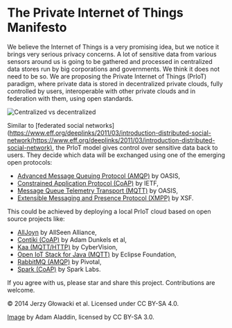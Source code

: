 The Private Internet of Things Manifesto
=====

We believe the Internet of Things is a very promising idea, but we notice it brings very serious privacy concerns. A lot of sensitive data from various sensors around us is going to be gathered and processed in centralized data stores run by big corporations and governments. We think it does not need to be so. We are proposing the Private Internet of Things (PrIoT) paradigm, where private data is stored in decentralized private clouds, fully controlled by users, interoperable with other private clouds and in federation with them, using open standards.

![Centralized vs decentralized](http://upload.wikimedia.org/wikipedia/commons/7/78/Decentralization.jpg)

Similar to [federated social networks](https://www.eff.org/deeplinks/2011/03/introduction-distributed-social-network(https://www.eff.org/deeplinks/2011/03/introduction-distributed-social-network), the PrIoT model gives control over sensitive data back to users. They decide which data will be exchanged using one of the emerging open protocols:
- [Advanced Message Queuing Protocol (AMQP)](http://amqp.org/) by OASIS,
- [Constrained Application Protocol (CoAP)](http://coap.technology/) by IETF,
- [Message Queue Telemetry Transport (MQTT)](http://mqtt.org/) by OASIS,
- [Extensible Messaging and Presence Protocol (XMPP)](http://xmpp.org/) by XSF.

This could be achieved by deploying a local PrIoT cloud based on open source projects like:
 - [AllJoyn](http://www.alljoyn.org/) by AllSeen Alliance,
 - [Contiki (CoAP)](http://www.contiki-os.org/) by Adam Dunkels et al,
 - [Kaa (MQTT/HTTP)](http://www.kaaproject.org/overview/) by CyberVision,
 - [Open IoT Stack for Java (MQTT)](http://iot.eclipse.org/java/) by Eclipse Foundation,
 - [RabbitMQ (AMQP)](https://www.rabbitmq.com/) by Pivotal,
 - [Spark (CoAP)](http://spark.github.io/) by Spark Labs.

If you agree with us, please star and share this project. Contributions are welcome.

&copy; 2014 Jerzy Głowacki et al. Licensed under CC BY-SA 4.0.

[Image](http://commons.wikimedia.org/wiki/File:Decentralization.jpg#mediaviewer/File:Decentralization.jpg) by Adam Aladdin, licensed by CC BY-SA 3.0. 
